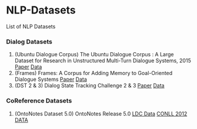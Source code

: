 # NLP-Datasets
List of NLP Datasets

### Dialog Datasets
1. (Ubuntu Dialogue Corpus) The Ubuntu Dialogue Corpus : A Large Dataset for Research in Unstructured Multi-Turn Dialogue Systems, 2015 [Paper](https://arxiv.org/abs/1506.08909) [Data](https://github.com/rkadlec/ubuntu-ranking-dataset-creator)
2. (Frames) Frames: A Corpus for Adding Memory to Goal-Oriented Dialogue Systems [Paper](https://arxiv.org/abs/1704.00057) [Data](https://datasets.maluuba.com/Frames/dl)
3. (DST 2 & 3) Dialog State Tracking Challenge 2 & 3 [Paper](http://camdial.org/~mh521/dstc/downloads/handbook.pdf) [Data](http://camdial.org/~mh521/dstc/)

### CoReference Datasets
1. (OntoNotes Dataset 5.0) OntoNotes Release 5.0 [LDC Data](https://catalog.ldc.upenn.edu/ldc2013t19) [CONLL 2012 DATA](http://conll.cemantix.org/2012/data.html)
